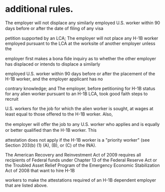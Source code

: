 # additional rules.

The employer will not displace any similarly employed U.S. worker within 90 days before or after the date of ﬁling of any visa

petition supported by an LCA; The employer will not place any H-1B worker employed pursuant to the LCA at the worksite of another employer unless the

employer ﬁrst makes a bona ﬁde inquiry as to whether the other employer has displaced or intends to displace a similarly

employed U.S. worker within 90 days before or after the placement of the H-1B worker, and the employer applicant has no

contrary knowledge; and The employer, before petitioning for H-1B status for any alien worker pursuant to an H-1B LCA, took good faith steps to recruit

U.S. workers for the job for which the alien worker is sought, at wages at least equal to those oﬀered to the H-1B worker. Also,

the employer will oﬀer the job to any U.S. worker who applies and is equally or better qualiﬁed than the H-1B worker. This

attestation does not apply if the H-1B worker is a "priority worker" (see Section 203(b) (1) (A), (B), or (C) of the INA).

The American Recovery and Reinvestment Act of 2009 requires all recipients of Federal funds under Chapter 13 of the Federal Reserve Act or the Troubled Asset Relief Program of the Emergency Economic Stabilization Act of 2008 that want to hire H-1B

workers to make the attestations required of an H-1B dependent employer that are listed above.